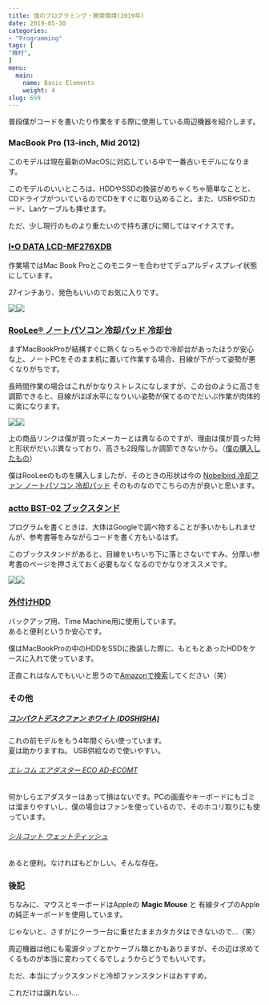 ```yaml
---
title: 僕のプログラミング・開発環境(2019年)
date: 2019-05-30
categories:
- "Programming"
tags: [
"機材",
]
menu:
  main:
    name: Basic Elements
    weight: 4
slug: 659
---
```


普段僕がコードを書いたり作業をする際に使用している周辺機器を紹介します。  

### MacBook Pro (13-inch, Mid 2012)

このモデルは現在最新のMacOSに対応している中で一番古いモデルになります。

このモデルのいいところは、HDDやSSDの換装がめちゃくちゃ簡単なことと、CDドライブがついているのでCDをすぐに取り込めること。また、USBやSDカード、Lanケーブルも挿せます。

ただ、少し現行のものより重たいので持ち運びに関してはマイナスです。

### [I•O DATA LCD-MF276XDB](https://amzn.to/2WEmKLz)

作業場ではMac Book Proとこのモニターを合わせてデュアルディスプレイ状態にしています。

27インチあり、発色もいいのでお気に入りです。

[![](https://kanoe.studio//ws-fe.amazon-adsystem.com/widgets/q?_encoding=UTF8&ASIN=B00NG57H0W&Format=_SL160_&ID=AsinImage&MarketPlace=JP&ServiceVersion=20070822&WS=1&tag=ctoedtmer-22&language=ja_JP)](https://www.amazon.co.jp/DATA-%E6%B6%B2%E6%99%B6%E3%83%87%E3%82%A3%E3%82%B9%E3%83%97%E3%83%AC%E3%82%A4-27%E5%9E%8B%E3%83%AF%E3%82%A4%E3%83%89-%E5%BA%83%E8%A6%96%E9%87%8E%E8%A7%92ADS%E3%83%91%E3%83%8D%E3%83%AB%E6%8E%A1%E7%94%A8-LCD-MF276XDB/dp/B00NG57H0W/ref=as_li_ss_il?ie=UTF8&linkCode=li2&tag=ctoedtmer-22&linkId=87b536595d57565bd5314b39ccf3596d&language=ja_JP)![](https://ir-jp.amazon-adsystem.com/e/ir?t=ctoedtmer-22&language=ja_JP&l=li2&o=9&a=B00NG57H0W)

### [RooLee® ノートパソコン 冷却パッド 冷却台](https://amzn.to/2wue6k0)

まずMacBookProが結構すぐに熱くなっちゃうので冷却台があったほうが安心な上、ノートPCをそのまま机に置いて作業する場合、目線が下がって姿勢が悪くなりがちです。

長時間作業の場合はこれがかなりストレスになしますが、この台のように高さを調節できると、目線がほぼ水平になりいい姿勢が保てるのでだいぶ作業が肉体的に楽になります。

[![](https://kanoe.studio//ws-fe.amazon-adsystem.com/widgets/q?_encoding=UTF8&ASIN=B079DLQYLP&Format=_SL250_&ID=AsinImage&MarketPlace=JP&ServiceVersion=20070822&WS=1&tag=ctoedtmer-22&language=ja_JP)](https://www.amazon.co.jp/dp/B079DLQYLP/ref=as_li_ss_il?psc=1&pd_rd_i=B079DLQYLP&pd_rd_w=cREU2&pf_rd_p=6f76bf7b-14cf-4ddf-acee-6d90d5cf8e2e&pd_rd_wg=1NGBT&pf_rd_r=PP21RYSBZDF6272Z5WNM&pd_rd_r=4de80bec-829d-11e9-a0c5-971276eab70c&linkCode=li3&tag=ctoedtmer-22&linkId=f61070e5ee579f55a98c5ff80f8139f7&language=ja_JP)![](https://ir-jp.amazon-adsystem.com/e/ir?t=ctoedtmer-22&language=ja_JP&l=li3&o=9&a=B079DLQYLP)

上の商品リンクは僕が買ったメーカーとは異なるのですが、理由は僕が買った時と形状がだいぶ異なっており、高さも2段階しか調節できないから。（[僕の購入したもの](https://amzn.to/2Kck6pn)）

僕はRooLeeのものを購入しましたが、そのときの形状は今の [Nobelbird 冷却ファン ノートパソコン 冷却パッド](https://amzn.to/2KdK5wP) そのものなのでこちらの方が良いと思います。

### [actto BST-02 ブックスタンド](https://amzn.to/2WbQpvS)

プログラムを書くときは、大体はGoogleで調べ物することが多いかもしれませんが、参考書等をみながらコードを書く方もいるはず。

このブックスタンドがあると、目線をいちいち下に落とさないですみ、分厚い参考書のページを押さえておく必要もなくなるのでかなりオススメです。

[![](https://kanoe.studio//ws-fe.amazon-adsystem.com/widgets/q?_encoding=UTF8&ASIN=B00JJHAT5G&Format=_SL250_&ID=AsinImage&MarketPlace=JP&ServiceVersion=20070822&WS=1&tag=ctoedtmer-22&language=ja_JP)](https://www.amazon.co.jp/gp/product/B00JJHAT5G/ref=as_li_ss_il?ie=UTF8&psc=1&linkCode=li3&tag=ctoedtmer-22&linkId=2edeaa9151705a6f56232d992723df7b&language=ja_JP)![](https://ir-jp.amazon-adsystem.com/e/ir?t=ctoedtmer-22&language=ja_JP&l=li3&o=9&a=B00JJHAT5G)

### [外付けHDD](https://amzn.to/2Kcga87)

バックアップ用、Time Machine用に使用しています。  
あると便利というか安心です。

僕はMacBookProの中のHDDをSSDに換装した際に、もともとあったHDDをケースに入れて使っています。

正直これはなんでもいいと思うので[Amazonで検索](https://amzn.to/2K9RbSS)してください（笑）

### その他

##### [コンパクトデスクファン ホワイト (DOSHISHA)](https://amzn.to/2Wz0oLb)

これの前モデルをもう4年間ぐらい使っています。  
夏は助かりますね。 USB供給なので使いやすい。

###### [エレコム エアダスター ECO AD-ECOMT](https://amzn.to/2WtIIkd)

何かしらエアダスターはあって損はないです。PCの画面やキーボードにもゴミは溜まりやすいし、僕の場合はファンを使っているので、そのホコリ取りにも使っています。

###### [シルコット ウェットティッシュ](https://amzn.to/2KfwYev)

あると便利。なければもどかしい。そんな存在。

### 後記

ちなみに、マウスとキーボードはAppleの **Magic Mouse** と 有線タイプのAppleの純正キーボードを使用しています。

じゃないと、さすがにクーラー台に乗せたままカタカタはできないので…（笑）

周辺機器は他にも電源タップとかケーブル類とかもありますが、その辺は求めてくるものが本当に変わってくるでしょうからどうでもいいです。

ただ、本当にブックスタンドと冷却ファンスタンドはおすすめ。

これだけは譲れない….
